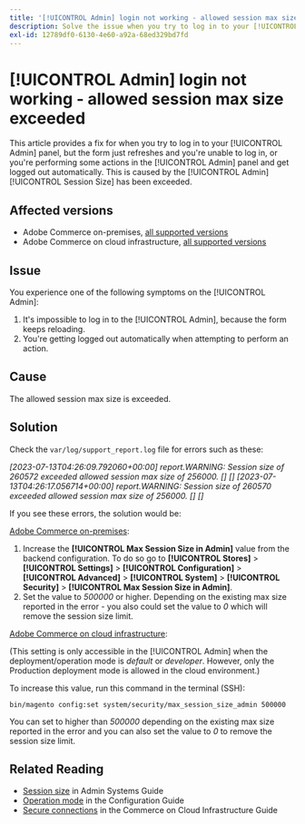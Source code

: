 ```yaml
---
title: '[!UICONTROL Admin] login not working - allowed session max size exceeded'
description: Solve the issue when you try to log in to your [!UICONTROL Admin] panel and the form refreshes and you're unable to log in.
exl-id: 12789df0-6130-4e60-a92a-68ed329bd7fd
---
```

# [!UICONTROL Admin] login not working - allowed session max size exceeded

This article provides a fix for when you try to log in to your [!UICONTROL Admin] panel, but the form just refreshes and you're unable to log in, or you're performing some actions in the [!UICONTROL Admin] panel and get logged out automatically.
This is caused by the [!UICONTROL Admin] [!UICONTROL Session Size] has been exceeded.

## Affected versions

* Adobe Commerce on-premises, [all supported versions](https://www.adobe.com/content/dam/cc/en/legal/terms/enterprise/pdfs/Adobe-Commerce-Software-Lifecycle-Policy.pdf)
* Adobe Commerce on cloud infrastructure, [all supported versions](https://www.adobe.com/content/dam/cc/en/legal/terms/enterprise/pdfs/Adobe-Commerce-Software-Lifecycle-Policy.pdf)

## Issue

You experience one of the following symptoms on the [!UICONTROL Admin]:

1. It's impossible to log in to the [!UICONTROL Admin], because the form keeps reloading.
1. You're getting logged out automatically when attempting to perform an action.

## Cause

The allowed session max size is exceeded.

## Solution

Check the `var/log/support_report.log` file for errors such as these:

*[2023-07-13T04:26:09.792060+00:00] report.WARNING: Session size of 260572 exceeded allowed session max size of 256000. [] []
[2023-07-13T04:26:17.056714+00:00] report.WARNING: Session size of 260570 exceeded allowed session max size of 256000. [] []*

If you see these errors, the solution would be:

<u>Adobe Commerce on-premises</u>:
1. Increase the **[!UICONTROL Max Session Size in Admin]** value from the backend configuration. To do so go to **[!UICONTROL Stores]** > **[!UICONTROL Settings]** > **[!UICONTROL Configuration]** > **[!UICONTROL Advanced]** > **[!UICONTROL System]** > **[!UICONTROL Security]** > **[!UICONTROL Max Session Size in Admin]**.
1. Set the value to *500000* or higher. Depending on the existing max size reported in the error - you also could set the value to *0* which will remove  the session size limit.

<u>Adobe Commerce on cloud infrastructure</u>:

(This setting is only accessible in the [!UICONTROL Admin] when the deployment/operation mode is *default* or *developer*. However, only the Production deployment mode is allowed in the cloud environment.)

To increase this value, run this command in the terminal (SSH):

```ssh
bin/magento config:set system/security/max_session_size_admin 500000
```

You can set to higher than *500000* depending on the existing max size reported in the error and you can also set the value to *0* to remove the session size limit.

## Related Reading

* [Session size](https://experienceleague.adobe.com/en/docs/commerce-admin/systems/security/security-session-management#admin-sessions) in Admin Systems Guide
* [Operation mode](https://experienceleague.adobe.com/en/docs/commerce-operations/configuration-guide/cli/set-mode) in the Configuration Guide
* [Secure connections](https://experienceleague.adobe.com/en/docs/commerce-cloud-service/user-guide/develop/secure-connections) in the Commerce on Cloud Infrastructure Guide
